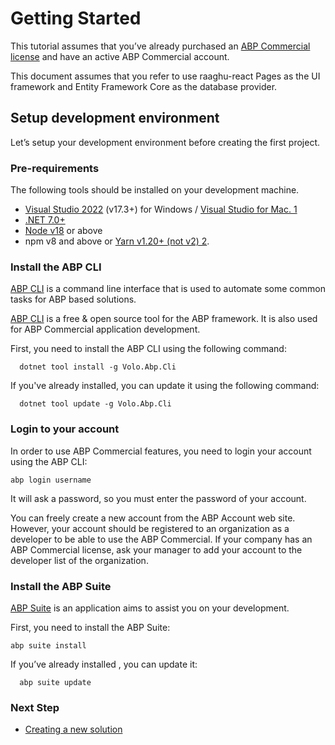 Getting Started
===============

This tutorial assumes that you’ve already purchased an [ABP Commercial license](https://commercial.abp.io/pricing) and have an active ABP Commercial account.

This document assumes that you refer to use raaghu-react Pages as the UI framework and Entity Framework Core as the database provider.

Setup development environment
-----------------------------

Let’s setup your development environment before creating the first project.

### Pre-requirements

The following tools should be installed on your development machine.

* [Visual Studio 2022](https://visualstudio.microsoft.com/vs/) (v17.3+) for Windows / [Visual Studio for Mac. 1](https://visualstudio.microsoft.com/vs/mac/)
* [.NET 7.0+](https://dotnet.microsoft.com/en-us/download/dotnet)
* [Node v18](https://nodejs.org/en) or above
* npm v8 and above or [Yarn v1.20+ (not v2) 2](https://classic.yarnpkg.com/en/docs/install#windows-stable).

### Install the ABP CLI

[ABP CLI](https://docs.abp.io/en/abp/latest/CLI) is a command line interface that is used to automate some common tasks for ABP based solutions.

[ABP CLI](https://docs.abp.io/en/abp/latest/CLI) is a free & open source tool for the ABP framework. It is also used for ABP Commercial application development.

First, you need to install the ABP CLI using the following command:

```
  dotnet tool install -g Volo.Abp.Cli
```

If you've already installed, you can update it using the following command:

```
  dotnet tool update -g Volo.Abp.Cli
```

### Login to your account

In order to use ABP Commercial features, you need to login your account using the ABP CLI:

```
abp login username 
```

It will ask a password, so you must enter the password of your account.

You can freely create a new account from the ABP Account web site. However, your account should be registered to an organization as a developer to be able to use the ABP Commercial. If your company has an ABP Commercial license, ask your manager to add your account to the developer list of the organization.

### Install the ABP Suite

[ABP Suite](https://docs.abp.io/en/commercial/7.2/abp-suite/index) is an application aims to assist you on your development.

First, you need to install the ABP Suite:

```
abp suite install
```

If you’ve already installed , you can update it:

```
  abp suite update
```

### Next Step

* [Creating a new solution](Creating-A-New-Solution.html)
